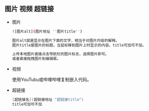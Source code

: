 ## 图片 视频 超链接

* 图片

  ```bash
  ![图片alt](图片地址 ''图片title'')
  
  图片alt就是显示在图片下面的文字，相当于对图片内容的解释。
  图片title是图片的标题，当鼠标移到图片上时显示的内容。title可加可不加。
  
  上传本地图片直接点击导航栏的图片标志，选择图片即可。
  或者直接拖拽图片到编辑框。
  ```

* 视频

  使用YouTubu或哔哩哔哩复制嵌入代码。

* 超链接

  ```csharp
  [超链接名](超链接地址 "超链接title")
  title可加可不加
  ```